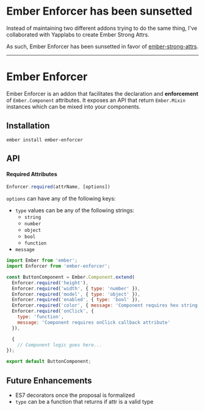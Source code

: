 # Ember Enforcer has been sunsetted

Instead of maintaining two different addons trying to do the same thing, I've
collaborated with Yapplabs to create Ember Strong Attrs.

As such, Ember Enforcer has been sunsetted in favor of [ember-strong-attrs](https://github.com/yapplabs/ember-strong-attrs).

---

# Ember Enforcer

Ember Enforcer is an addon that facilitates the declaration and **enforcement**
of `Ember.Component` attributes. It exposes an API that return `Ember.Mixin`
instances which can be mixed into your components.

## Installation

```
ember install ember-enforcer
```

## API

#### Required Attributes

```js
Enforcer.required(attrName, [options])
```

`options` can have any of the following keys:
- `type` values can be any of the following strings:
  - `string`
  - `number`
  - `object`
  - `bool`
  - `function`
- `message`

```js
import Ember from 'ember';
import Enforcer from 'ember-enforcer';

const ButtonComponent = Ember.Component.extend(
  Enforcer.required('height'),
  Enforcer.required('width', { type: 'number' }),
  Enforcer.required('model', { type: 'object' }),
  Enforcer.required('enabled', { type: 'bool' }),
  Enforcer.required('color', { message: 'Component requires hex string attribute' }),
  Enforcer.required('onClick', {
    type: 'function',
    message: 'Component requires onClick callback attribute'
  }),

  {
    // Component logic goes here...
});

export default ButtonComponent;
```

## Future Enhancements

- ES7 decorators once the proposal is formalized
- `type` can be a function that returns if attr is a valid type
